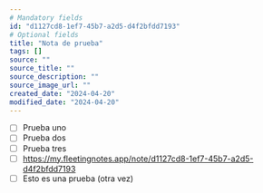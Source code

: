 ```yaml
---
# Mandatory fields
id: "d1127cd8-1ef7-45b7-a2d5-d4f2bfdd7193"
# Optional fields
title: "Nota de prueba"
tags: []
source: ""
source_title: ""
source_description: ""
source_image_url: ""
created_date: "2024-04-20"
modified_date: "2024-04-20"
---
```

- [ ] Prueba uno
- [ ] Prueba dos
- [ ] Prueba tres
- [ ] https://my.fleetingnotes.app/note/d1127cd8-1ef7-45b7-a2d5-d4f2bfdd7193
- [ ] Esto es una prueba (otra vez)